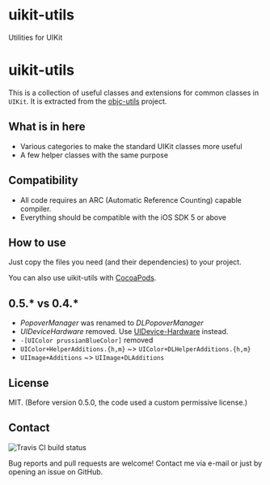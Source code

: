 uikit-utils
===========

Utilities for UIKit


uikit-utils
==========
This is a collection of useful classes and extensions for common classes in `UIKit`. It is extracted from the [objc-utils](https://github.com/mruegenberg/objc-utils) project.

What is in here
---------------
- Various categories to make the standard UIKit classes more useful
- A few helper classes with the same purpose

Compatibility
-------------
- All code requires an ARC (Automatic Reference Counting) capable compiler.
- Everything should be compatible with the iOS SDK 5 or above

How to use
----------
Just copy the files you need (and their dependencies) to your project. 

You can also use uikit-utils with [CocoaPods](http://cocoapods.org).

0.5.* vs 0.4.*
--------------
- *PopoverManager* was renamed to *DLPopoverManager*
- *UIDeviceHardware* removed. Use [UIDevice-Hardware](https://github.com/monospacecollective/UIDevice-Hardware) instead.
- `-[UIColor prussianBlueColor]` removed
- `UIColor+HelperAdditions.{h,m}` ~> `UIColor+DLHelperAdditions.{h,m}`
- `UIImage+Additions` ~> `UIImage+DLAdditions`

License
-------
MIT.
(Before version 0.5.0, the code used a custom permissive license.)

## Contact

![Travis CI build status](https://api.travis-ci.org/mruegenberg/uikit-utils.png)

Bug reports and pull requests are welcome! Contact me via e-mail or just by opening an issue on GitHub.
